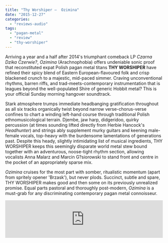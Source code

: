 ```yaml
---
title: "Thy Worshiper –  Ozimina"
date: "2015-12-27"
categories: 
  - "reviews-audio"
tags: 
  - "pagan-metal"
  - "review"
  - "thy-worshiper"
---
```


Arriving a year and a half after 2014's triumphant comeback LP _Czarna Dzika Czerwie?_, _Ozimina_ (Arachnophobia) offers undeniable sonic proof that reconstituted expat Polish pagan metal titans **THY WORSHIPER** have refined their spicy blend of Eastern European-flavoured folk and crisp blackened crunch to a majestic, mid-paced simmer. Craving unconventional rhythms, barren riffs, and trad-meets-contemporary instrumentation that is leagues beyond the well-populated Shire of generic Hobbit metal? This is your official Sunday morning hangover soundtrack.

Stark atmosphere trumps immediate headbanging gratification throughout as all six tracks organically twist beyond narrow verse-chorus-verse confines to chart a winding left-hand course through traditional Polish ethnomusicological terrain. Djembe, jaw harp, didgeridoo, quirky percussion (at times sounding lifted directly from Herbie Hancock's _Headhunter_) and strings ably supplement murky guitars and keening male-female vocals, top-heavy with the burdensome lamentations of generations past. Despite this heady, slightly intimidating list of musical ingredients, THY WORSHIPER keeps this seemingly disparate world metal stew bound together with an adventurous, noose-tight rhythm section, allowing vocalists Anna Malarz and Marcin G?siorowski to stand front and centre in the pocket of an appropriately sparse mix.

_Ozimina_ cruises for the most part with somber, ritualistic momentum (apart from spritely opener 'Brzask'), but never plods. Succinct, subtle and spare, THY WORSHIPER makes good and then some on its previously unrealized promise. Equal parts pastoral and thoroughly post-modern, _Ozimina_ is a must-grab for any discriminating contemporary pagan metal connoisseur.

<iframe style="border: 0; width: 100%; height: 120px;" src="https://bandcamp.com/EmbeddedPlayer/album=1903750924/size=large/bgcol=ffffff/linkcol=0687f5/tracklist=false/artwork=small/transparent=true/" width="300" height="150" seamless=""><a href="http://thyworshiper.bandcamp.com/album/ozimina">Ozimina by Thy Worshiper</a></iframe>
